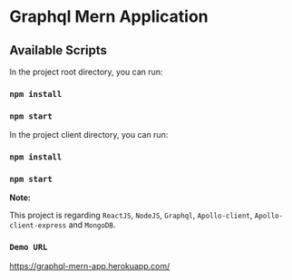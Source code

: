 # Graphql Mern Application

## Available Scripts

In the project root directory, you can run:

### `npm install`

### `npm start`

In the project client directory, you can run:

### `npm install`

### `npm start`

**Note:**

This project is regarding `ReactJS`, `NodeJS`, `Graphql`, `Apollo-client`, `Apollo-client-express` and `MongoDB`.

### `Demo URL`

https://graphql-mern-app.herokuapp.com/
